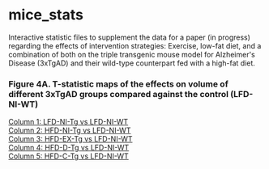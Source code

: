 # mice_stats
Interactive statistic files to supplement the data for a paper (in progress) regarding the effects of intervention strategies: Exercise, low-fat diet, and a combination of both on the triple transgenic mouse model for Alzheimer's Disease (3xTgAD) and their wild-type counterpart fed with a high-fat diet.

### Figure 4A. T-statistic maps of the effects on volume of different 3xTgAD groups compared against the control (LFD-NI-WT)
[Column 1: LFD-NI-Tg vs LFD-NI-WT](https://htmlpreview.github.io/?https://github.com/LuceroGG/mice_stats/blob/main/stats_files_maget_LMER_outputs/stats_Ctrl_LFD_Tg_negative_5_percent_120micron.html)<br>
[Column 2: HFD-NI-Tg vs LFD-NI-WT]( )<br>
[Column 3: HFD-EX-Tg vs LFD-NI-WT]( )<br>
[Column 4: HFD-D-Tg vs LFD-NI-WT]( )<br>
[Column 5: HFD-C-Tg vs LFD-NI-WT]( )<br>
